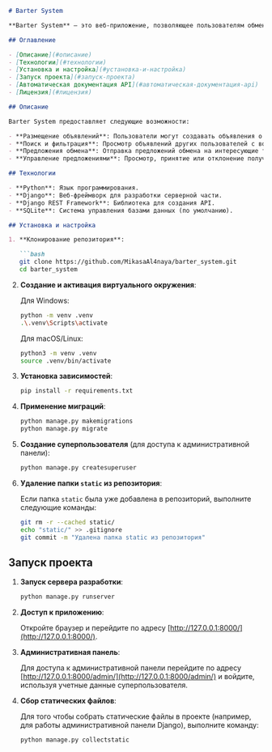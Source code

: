 ```markdown
# Barter System

**Barter System** — это веб-приложение, позволяющее пользователям обмениваться товарами. Пользователи могут размещать объявления о товарах и предлагать обмены другим пользователям.

## Оглавление

- [Описание](#описание)
- [Технологии](#технологии)
- [Установка и настройка](#установка-и-настройка)
- [Запуск проекта](#запуск-проекта)
- [Автоматическая документация API](#автоматическая-документация-api)
- [Лицензия](#лицензия)

## Описание

Barter System предоставляет следующие возможности:

- **Размещение объявлений**: Пользователи могут создавать объявления о товарах, которые они хотят обменять.
- **Поиск и фильтрация**: Просмотр объявлений других пользователей с возможностью фильтрации по категориям и интересам.
- **Предложения обмена**: Отправка предложений обмена на интересующие товары.
- **Управление предложениями**: Просмотр, принятие или отклонение полученных предложений.

## Технологии

- **Python**: Язык программирования.
- **Django**: Веб-фреймворк для разработки серверной части.
- **Django REST Framework**: Библиотека для создания API.
- **SQLite**: Система управления базами данных (по умолчанию).

## Установка и настройка

1. **Клонирование репозитория**:

   ```bash
   git clone https://github.com/MikasaAl4naya/barter_system.git
   cd barter_system
   ```

2. **Создание и активация виртуального окружения**:

   Для Windows:

   ```bash
   python -m venv .venv
   .\.venv\Scripts\activate
   ```

   Для macOS/Linux:

   ```bash
   python3 -m venv .venv
   source .venv/bin/activate
   ```

3. **Установка зависимостей**:

   ```bash
   pip install -r requirements.txt
   ```

4. **Применение миграций**:

   ```bash
   python manage.py makemigrations
   python manage.py migrate
   ```

5. **Создание суперпользователя** (для доступа к административной панели):

   ```bash
   python manage.py createsuperuser
   ```

6. **Удаление папки `static` из репозитория**:

   Если папка `static` была уже добавлена в репозиторий, выполните следующие команды:

   ```bash
   git rm -r --cached static/
   echo "static/" >> .gitignore
   git commit -m "Удалена папка static из репозитория"
   ```

## Запуск проекта

1. **Запуск сервера разработки**:

   ```bash
   python manage.py runserver
   ```

2. **Доступ к приложению**:

   Откройте браузер и перейдите по адресу [http://127.0.0.1:8000/](http://127.0.0.1:8000/).

3. **Административная панель**:

   Для доступа к административной панели перейдите по адресу [http://127.0.0.1:8000/admin/](http://127.0.0.1:8000/admin/) и войдите, используя учетные данные суперпользователя.

4. **Сбор статических файлов**:

   Для того чтобы собрать статические файлы в проекте (например, для работы административной панели Django), выполните команду:

   ```bash
   python manage.py collectstatic
   ```

